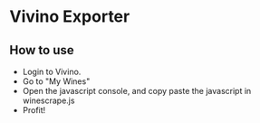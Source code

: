 # Vivino Exporter

## How to use
* Login to Vivino.
* Go to "My Wines"
* Open the javascript console, and copy paste the javascript in winescrape.js
* Profit!

